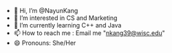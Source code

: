 - 👋 Hi, I’m @NayunKang
- 👀 I’m interested in CS and Marketing
- 🌱 I’m currently learning C++ and Java
- 📫 How to reach me : Email me "nkang39@wisc.edu"
- 😄 Pronouns: She/Her
